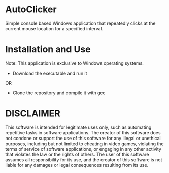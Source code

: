 # AutoClicker
Simple console based Windows application that repeatedly clicks at the current mouse location for a specified interval.

# Installation and Use
Note: This application is exclusive to Windows operating systems.
* Download the executable and run it

OR

* Clone the repository and compile it with gcc

# DISCLAIMER
This software is intended for legitimate uses only, such as automating repetitive tasks in software applications. The creator of this software does not condone or support the use of this software for any illegal or unethical purposes, including but not limited to cheating in video games, violating the terms of service of software applications, or engaging in any other activity that violates the law or the rights of others. The user of this software assumes all responsibility for its use, and the creator of this software is not liable for any damages or legal consequences resulting from its use.
